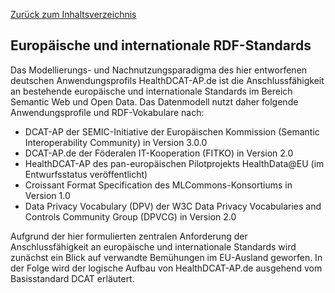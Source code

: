 [Zurück zum Inhaltsverzeichnis](https://healthdcat-ap-de.github.io/healthdcat-ap.de/report_stage_1.html)
## Europäische und internationale RDF-Standards
Das Modellierungs- und Nachnutzungsparadigma des hier entworfenen deutschen Anwendungsprofils HealthDCAT-AP.de ist die Anschlussfähigkeit an bestehende europäische und internationale Standards im Bereich Semantic Web und Open Data. Das Datenmodell nutzt daher folgende Anwendungsprofile und RDF-Vokabulare nach:
* DCAT-AP der SEMIC-Initiative der Europäischen Kommission (Semantic Interoperability Community) in Version 3.0.0
* DCAT-AP.de der Föderalen IT-Kooperation (FITKO) in Version 2.0
* HealthDCAT-AP des pan-europäischen Pilotprojekts HealthData@EU (im Entwurfsstatus veröffentlicht)
* Croissant Format Specification des MLCommons-Konsortiums in Version 1.0
* Data Privacy Vocabulary (DPV) der W3C Data Privacy Vocabularies and Controls Community Group (DPVCG) in Version 2.0

Aufgrund der hier formulierten zentralen Anforderung der Anschlussfähigkeit an europäische und internationale Standards wird zunächst ein Blick auf verwandte Bemühungen im EU-Ausland geworfen. In der Folge wird der logische Aufbau von HealthDCAT-AP.de ausgehend vom Basisstandard DCAT erläutert.

